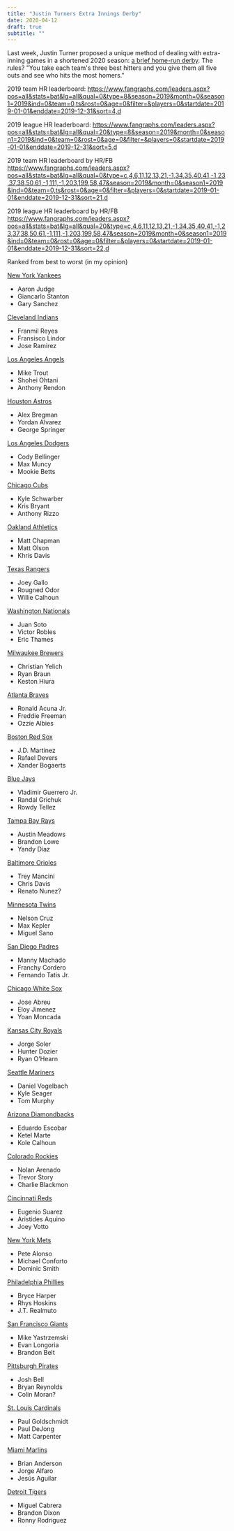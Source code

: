 ```yaml
---
title: "Justin Turners Extra Innings Derby"
date: 2020-04-12
draft: true
subtitle: ""
---
```


Last week, Justin Turner proposed a unique method of dealing with extra-inning games in a shortened 2020 season: [a brief home-run derby](https://www.espn.com/mlb/story/_/id/28988632/dodgers-justin-turner-proposes-hr-derby-end-extra-inning-games). The rules? "You take each team's three best hitters and you give them all five outs and see who hits the most homers."

2019 team HR leaderboard: https://www.fangraphs.com/leaders.aspx?pos=all&stats=bat&lg=all&qual=0&type=8&season=2019&month=0&season1=2019&ind=0&team=0,ts&rost=0&age=0&filter=&players=0&startdate=2019-01-01&enddate=2019-12-31&sort=4,d

2019 league HR leaderboard: https://www.fangraphs.com/leaders.aspx?pos=all&stats=bat&lg=all&qual=20&type=8&season=2019&month=0&season1=2019&ind=0&team=0&rost=0&age=0&filter=&players=0&startdate=2019-01-01&enddate=2019-12-31&sort=5,d

2019 team HR leaderboard by HR/FB https://www.fangraphs.com/leaders.aspx?pos=all&stats=bat&lg=all&qual=0&type=c,4,6,11,12,13,21,-1,34,35,40,41,-1,23,37,38,50,61,-1,111,-1,203,199,58,47&season=2019&month=0&season1=2019&ind=0&team=0,ts&rost=0&age=0&filter=&players=0&startdate=2019-01-01&enddate=2019-12-31&sort=21,d

2019 league HR leaderboard by HR/FB https://www.fangraphs.com/leaders.aspx?pos=all&stats=bat&lg=all&qual=20&type=c,4,6,11,12,13,21,-1,34,35,40,41,-1,23,37,38,50,61,-1,111,-1,203,199,58,47&season=2019&month=0&season1=2019&ind=0&team=0&rost=0&age=0&filter=&players=0&startdate=2019-01-01&enddate=2019-12-31&sort=22,d

Ranked from best to worst (in my opinion)

[New York Yankees](https://www.fangraphs.com/teams/yankees)
* Aaron Judge
* Giancarlo Stanton
* Gary Sanchez

[Cleveland Indians](https://www.fangraphs.com/teams/indians)
* Franmil Reyes
* Fransisco Lindor
* Jose Ramirez

[Los Angeles Angels](https://www.fangraphs.com/teams/angels)
* Mike Trout
* Shohei Ohtani
* Anthony Rendon

[Houston Astros](https://www.fangraphs.com/teams/astros)
* Alex Bregman
* Yordan Alvarez
* George Springer

[Los Angeles Dodgers](https://www.fangraphs.com/teams/dodgers)
* Cody Bellinger
* Max Muncy
* Mookie Betts

[Chicago Cubs](https://www.fangraphs.com/teams/cubs)
* Kyle Schwarber
* Kris Bryant
* Anthony Rizzo

[Oakland Athletics](https://www.fangraphs.com/teams/athletics)
* Matt Chapman
* Matt Olson
* Khris Davis

[Texas Rangers](https://www.fangraphs.com/teams/rangers)
* Joey Gallo
* Rougned Odor
* Willie Calhoun

[Washington Nationals](https://www.fangraphs.com/teams/nationals)
* Juan Soto
* Victor Robles
* Eric Thames

[Milwaukee Brewers](https://www.fangraphs.com/teams/brewers)
* Christian Yelich
* Ryan Braun
* Keston Hiura

[Atlanta Braves](https://www.fangraphs.com/teams/braves)
* Ronald Acuna Jr.
* Freddie Freeman
* Ozzie Albies

[Boston Red Sox](https://www.fangraphs.com/teams/red-sox)
* J.D. Martinez
* Rafael Devers
* Xander Bogaerts

[Blue Jays](https://www.fangraphs.com/teams/blue-jays)
* Vladimir Guerrero Jr.
* Randal Grichuk
* Rowdy Tellez

[Tampa Bay Rays](https://www.fangraphs.com/teams/rays)
* Austin Meadows
* Brandon Lowe
* Yandy Diaz

[Baltimore Orioles](https://www.fangraphs.com/teams/orioles)
* Trey Mancini
* Chris Davis
* Renato Nunez?

[Minnesota Twins](https://www.fangraphs.com/teams/twins)
* Nelson Cruz
* Max Kepler
* Miguel Sano

[San Diego Padres](https://www.fangraphs.com/teams/padres)
* Manny Machado
* Franchy Cordero
* Fernando Tatis Jr.

[Chicago White Sox](https://www.fangraphs.com/teams/white-sox)
* Jose Abreu
* Eloy Jimenez
* Yoan Moncada

[Kansas City Royals](https://www.fangraphs.com/teams/royals)
* Jorge Soler
* Hunter Dozier
* Ryan O'Hearn

[Seattle Mariners](https://www.fangraphs.com/teams/mariners)
* Daniel Vogelbach
* Kyle Seager
* Tom Murphy

[Arizona Diamondbacks](https://www.fangraphs.com/teams/diamondbacks)
* Eduardo Escobar
* Ketel Marte
* Kole Calhoun

[Colorado Rockies](https://www.fangraphs.com/teams/rockies)
* Nolan Arenado
* Trevor Story
* Charlie Blackmon

[Cincinnati Reds](https://www.fangraphs.com/teams/reds)
* Eugenio Suarez
* Aristides Aquino
* Joey Votto

[New York Mets](https://www.fangraphs.com/teams/mets)
* Pete Alonso
* Michael Conforto
* Dominic Smith

[Philadelphia Phillies](https://www.fangraphs.com/teams/phillies)
* Bryce Harper
* Rhys Hoskins
* J.T. Realmuto

[San Francisco Giants](https://www.fangraphs.com/teams/giants)
* Mike Yastrzemski
* Evan Longoria
* Brandon Belt

[Pittsburgh Pirates](https://www.fangraphs.com/teams/pirates)
* Josh Bell
* Bryan Reynolds
* Colin Moran?

[St. Louis Cardinals](https://www.fangraphs.com/teams/cardinals)
* Paul Goldschmidt
* Paul DeJong
* Matt Carpenter

[Miami Marlins](https://www.fangraphs.com/teams/marlins)
* Brian Anderson
* Jorge Alfaro
* Jesús Aguilar

[Detroit Tigers](https://www.fangraphs.com/teams/tigers)
* Miguel Cabrera
* Brandon Dixon
* Ronny Rodriguez